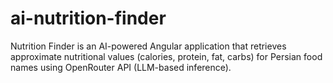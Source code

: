 # ai-nutrition-finder
Nutrition Finder is an AI-powered Angular application that retrieves approximate nutritional values (calories, protein, fat, carbs) for Persian food names using OpenRouter API (LLM-based inference).
